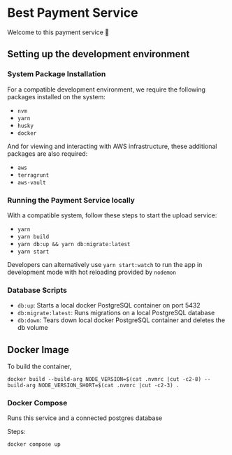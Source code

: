 # Best Payment Service

Welcome to this payment service 👋

## Setting up the development environment

### System Package Installation

For a compatible development environment, we require the following packages installed on the system:

- `nvm`
- `yarn`
- `husky`
- `docker`

And for viewing and interacting with AWS infrastructure, these additional packages are also required:

- `aws`
- `terragrunt`
- `aws-vault`

### Running the Payment Service locally

With a compatible system, follow these steps to start the upload service:

- `yarn`
- `yarn build`
- `yarn db:up && yarn db:migrate:latest`
- `yarn start`

Developers can alternatively use `yarn start:watch` to run the app in development mode with hot reloading provided by `nodemon`

### Database Scripts

- `db:up`: Starts a local docker PostgreSQL container on port 5432
- `db:migrate:latest`: Runs migrations on a local PostgreSQL database
- `db:down`: Tears down local docker PostgreSQL container and deletes the db volume

## Docker Image

To build the container,

```shell
docker build --build-arg NODE_VERSION=$(cat .nvmrc |cut -c2-8) --build-arg NODE_VERSION_SHORT=$(cat .nvmrc |cut -c2-3) .
```

### Docker Compose

Runs this service and a connected postgres database

Steps:

```shell
docker compose up
```

